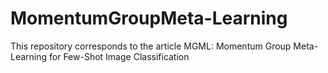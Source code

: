 # MomentumGroupMeta-Learning
This repository corresponds to the article MGML: Momentum Group Meta-Learning for Few-Shot Image Classification
